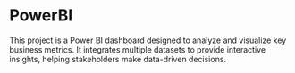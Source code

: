 # PowerBI
This project is a Power BI dashboard designed to analyze and visualize key business metrics. It integrates multiple datasets to provide interactive insights, helping stakeholders make data-driven decisions.
